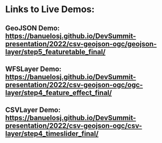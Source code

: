 # Links to Live Demos:

## GeoJSON Demo: https://banuelosj.github.io/DevSummit-presentation/2022/csv-geojson-ogc/geojson-layer/step5_featuretable_final/

## WFSLayer Demo: https://banuelosj.github.io/DevSummit-presentation/2022/csv-geojson-ogc/ogc-layer/step4_feature_effect_final/

## CSVLayer Demo: https://banuelosj.github.io/DevSummit-presentation/2022/csv-geojson-ogc/csv-layer/step4_timeslider_final/
